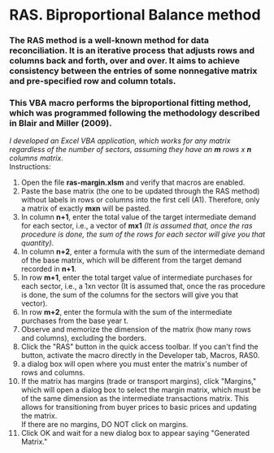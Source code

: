 # RAS. Biproportional Balance method
### The RAS method is a well-known method for data reconciliation. It is an iterative process that adjusts rows and columns back and forth, over and over. It aims to achieve consistency between the entries of some nonnegative matrix and pre-specified row and column totals.  
### This VBA macro performs the biproportional fitting method, which was programmed following the methodology described in Blair and Miller (2009).  
*I developed an Excel VBA application, which works for any matrix regardless of the number of sectors, assuming they have an **m** rows x **n** columns matrix*.  
Instructions:  
1. Open the file **ras-margin.xlsm** and verify that macros are enabled.  
2. Paste the base matrix (the one to be updated through the RAS method) without labels in rows or columns into the first cell (A1). Therefore, only a matrix of exactly **mxn** will be pasted.  
3. In column **n+1**, enter the total value of the target intermediate demand for each sector, i.e., a vector of **mx1** *(It is assumed that, once the ras procedure is done, the sum of the rows for each sector will give you that quantity).*
4. In column **n+2**, enter a formula with the sum of the intermediate demand of the base matrix, which will be different from the target demand recorded in **n+1**.  
5. In row **m+1**, enter the total target value of intermediate purchases for each sector, i.e., a 1xn vector (It is assumed that, once the ras procedure is done, the sum of the columns for the sectors will give you that vector).
6. In row **m+2**, enter the formula with the sum of the intermediate purchases from the base year t.  
7. Observe and memorize the dimension of the matrix (how many rows and columns), excluding the borders.  
8. Click the "RAS" button in the quick access toolbar. If you can't find the button, activate the macro directly in the Developer tab, Macros, RAS0.  
9. a dialog box will open where you must enter the matrix's number of rows and columns.  
10. If the matrix has margins (trade or transport margins), click "Margins," which will open a dialog box to select the margin matrix, which must be of the same dimension as the intermediate transactions matrix. This allows for transitioning from buyer prices to basic prices and updating the matrix.  
If there are no margins, DO NOT click on margins.  
12. Click OK and wait for a new dialog box to appear saying "Generated Matrix."  
